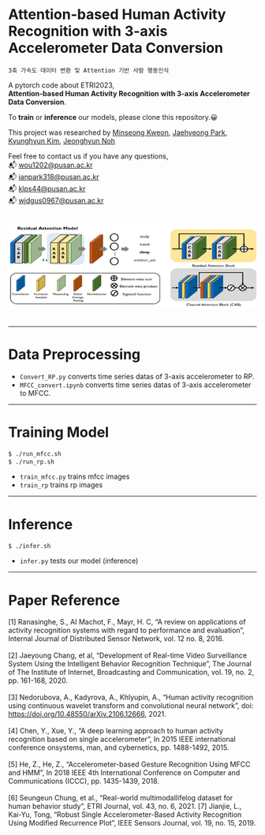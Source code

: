# Attention-based Human Activity Recognition with 3-axis Accelerometer Data Conversion
`3축 가속도 데이터 변환 및 Attention 기반 사람 행동인식`  

A pytorch code about ETRI2023,  
**Attention-based Human Activity Recognition with 3-axis Accelerometer Data Conversion**.  
  
  
To **train** or **inference** our models, please clone this repository.😀

This project was researched by [Minseong Kweon](https://github.com/mnseong), [Jaehyeong Park](https://github.com/ianpark318), [Kyunghyun Kim](https://github.com/Ga-ng), [Jeonghyun Noh](https://github.com/JJeong-Gari)   

Feel free to contact us if you have any questions,  
📬 wou1202@pusan.ac.kr  
📬 ianpark318@pusan.ac.kr  
📬 klps44@pusan.ac.kr  
📬 wjdgus0967@pusan.ac.kr  
<br><br>
![image](/img/image1.png)
<br><br>
___
# Data Preprocessing
- `Convert_RP.py` converts time series datas of 3-axis accelerometer to RP. <br>
- `MFCC_convert.ipynb` converts time series datas of 3-axis accelerometer to MFCC. <br>
___
# Training Model

```
$ ./run_mfcc.sh
$ ./run_rp.sh
```
- `train_mfcc.py` trains mfcc images <br>
- `train_rp` trains rp images <br>

___
# Inference
```
$ ./infer.sh
```
- `infer.py` tests our model (inference) <br>
___
# Paper Reference
[1] Ranasinghe, S., AI Machot, F., Mayr, H. C, “A review on applications of activity recognition systems with regard to performance and evaluation”, Internal Journal of Distributed Sensor Network, vol. 12 no. 8, 2016. <br><br>
[2] Jaeyoung Chang, et al, “Development of Real-time Video Surveillance System Using the Intelligent Behavior Recognition Technique”, The Journal of The Institute of Internet, Broadcasting and Communication, vol. 19, no. 2, pp. 161-168, 2020. <br><br>
[3] Nedorubova, A., Kadyrova, A., Khlyupin, A., “Human activity recognition using continuous wavelet transform and convolutional neural network”, doi: https://doi.org/10.48550/arXiv.2106.12666, 2021. <br><br>
[4] Chen, Y., Xue, Y., “A deep learning approach to human activity recognition based on single accelerometer”, In 2015 IEEE international conference onsystems, man, and cybernetics, pp. 1488-1492, 2015. <br><br>
[5] He, Z., He, Z., “Accelerometer-based Gesture Recognition Using MFCC and HMM”, In 2018 IEEE 4th International Conference on Computer and Communications (ICCC), pp. 1435-1439, 2018. <br><br>
[6] Seungeun Chung, et al., “Real-world multimodallifelog dataset for human behavior study”, ETRI Journal, vol. 43, no. 6, 2021.
[7] Jianjie, L., Kai-Yu, Tong, “Robust Single Accelerometer-Based Activity Recognition Using Modified Recurrence Plot”, IEEE Sensors Journal, vol. 19, no. 15, 2019. <br><br>

